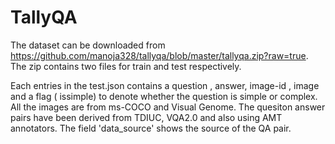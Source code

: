# TallyQA

The dataset can be downloaded from  https://github.com/manoja328/tallyqa/blob/master/tallyqa.zip?raw=true. The zip contains two files for train and test respectively.

Each entries in the test.json contains a question , answer, image-id , image and a flag ( issimple) to denote 
whether the question is simple or complex. All the images are from ms-COCO and Visual Genome. The quesiton answer pairs
have been derived from TDIUC, VQA2.0 and also using AMT annotators. The field 'data_source' shows the source of the QA pair.
